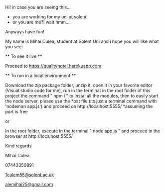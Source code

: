 Hi! in case you are seeing this...

- you are working for my uni at solent
- or you are me?! wait hmm....

Anyways have fun!

My name is Mihai Culea, student at Solent Uni and i hope you will like what you see.




** To see it live **

Proceed to https://qualityhotel.herokuapp.com

** To run in a local environment:**


Download the zip package folder, unzip it, open it in your favorite editor (Visual studio code for me), run in the terminat in the root folder of this project the command " npm i " to instal all the modules, then to easily start the node server, please use the *bat file (its just a terminal command with 'nodemon app.js') and proceed on http://localhost:5555/  *assuming the port is free

 or 
 
In the root folder, execute in the terminal " node app.js " and proceed in the browser at http://localhost:5555/





Kind regards

Mihai Culea

07443350891

1culem55@solent.ac.uk

alemihai25@gmail.com

